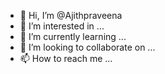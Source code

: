 - 👋 Hi, I’m @Ajithpraveena
- 👀 I’m interested in ...
- 🌱 I’m currently learning ...
- 💞️ I’m looking to collaborate on ...
- 📫 How to reach me ...

<!---
Ajithpraveena/Ajithpraveena is a ✨ special ✨ repository because its `README.md` (this file) appears on your GitHub profile.
You can click the Preview link to take a look at your changes.
--->
